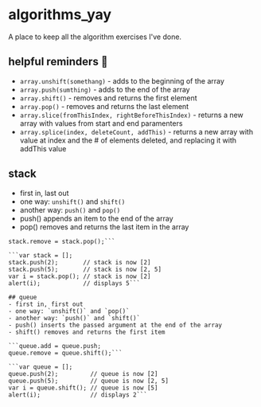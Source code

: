 # algorithms_yay

A place to keep all the algorithm exercises I've done. 

## helpful reminders :100:
- `array.unshift(somethang)` - adds to the beginning of the array
- `array.push(sumthing)` - adds to the end of the array
- `array.shift()` - removes and returns the first element
- `array.pop()` - removes and returns the last element
- `array.slice(fromThisIndex, rightBeforeThisIndex)` - returns a new array with values from start and end paramenters
- `array.splice(index, deleteCount, addThis)` - returns a new array with value at index and the # of elements deleted, and replacing it with addThis value

## stack
- first in, last out
- one way: `unshift()` and `shift()`
- another way: `push()` and `pop()`
- push() appends an item to the end of the array
- pop() removes and returns the last item in the array

``` stack.add = stack.push(somethang);
stack.remove = stack.pop();```

```var stack = [];
stack.push(2);       // stack is now [2]
stack.push(5);       // stack is now [2, 5]
var i = stack.pop(); // stack is now [2]
alert(i);            // displays 5```

## queue
- first in, first out
- one way: `unshift()` and `pop()`
- another way: `push()` and `shift()`
- push() inserts the passed argument at the end of the array 
- shift() removes and returns the first item

```queue.add = queue.push;
queue.remove = queue.shift();```

```var queue = [];
queue.push(2);         // queue is now [2]
queue.push(5);         // queue is now [2, 5]
var i = queue.shift(); // queue is now [5]
alert(i);              // displays 2```